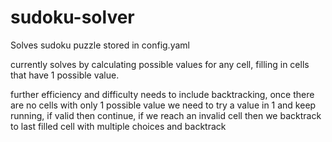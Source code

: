 # sudoku-solver
Solves sudoku puzzle stored in config.yaml

currently solves by calculating possible values for any cell, filling in cells that have 1 possible value.

further efficiency and difficulty needs to include backtracking, once there are no cells with only 1 possible value we need to try a value in 1 and keep running, if valid then continue, if we reach an invalid cell then we backtrack to last filled cell with multiple choices and backtrack
